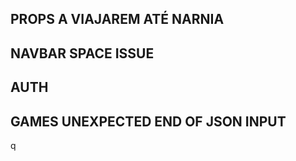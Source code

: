 ## PROPS A VIAJAREM ATÉ NARNIA
## NAVBAR SPACE ISSUE
## AUTH
## GAMES UNEXPECTED END OF JSON INPUT
q